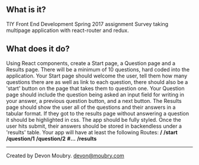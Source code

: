 What is it?
-----------

TIY Front End Development Spring 2017 assignment
Survey taking multipage application with react-router and redux.

What does it do?
----------------

Using React components, create a Start page, a Question page and a Results page. There will be a minimum of 10 questions, hard coded into the application.
Your Start page should welcome the user, tell them how many questions there are as well as link to each question, there should also be a 'start' button on the page that takes them to question one.
Your Question page should include the question being asked an input field for writing in your answer, a previous question button, and a next button.
The Results page should show the user all of the questions and their answers in a tabular format. If they got to the results page without answering a question it should be highlighted in css.
The app should be fully styled.
Once the user hits submit, their answers should be stored in backendless under a 'results' table.
Your app will have at least the following Routes:
**/**
**/start**
**/question/1**
**/question/2**
**#...**
**/results**

--------------------------------------------------------------------------------
Created by Devon Moubry.
devon@moubry.com

